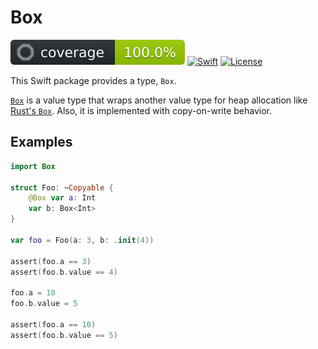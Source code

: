 # Box

![coverage](coverage.svg)
[![Swift](https://img.shields.io/badge/Swift-6.0-orange.svg)](https://www.swift.org)
[![License](https://img.shields.io/github/license/kkebo/swift-box.svg)](LICENSE)

This Swift package provides a type, `Box`.

[`Box`](./Sources/Box/Box.swift) is a value type that wraps another value type for heap allocation like [Rust's `Box`](https://doc.rust-lang.org/std/boxed/struct.Box.html). Also, it is implemented with copy-on-write behavior.

## Examples

```swift
import Box

struct Foo: ~Copyable {
    @Box var a: Int
    var b: Box<Int>
}

var foo = Foo(a: 3, b: .init(4))

assert(foo.a == 3)
assert(foo.b.value == 4)

foo.a = 10
foo.b.value = 5

assert(foo.a == 10)
assert(foo.b.value == 5)
```
